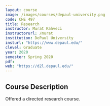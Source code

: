 ```yaml
---
layout: course
image: /images/courses/depaul-university.png
code: CHE 497
title: Research
instructor: Murat Kahveci
instructorurl: /murat
institution: DePaul University
insturl: "https://www.depaul.edu/"
clevel: Graduate
year: 2020
semester: Spring 2020
pdf:
web: "https://d2l.depaul.edu/"
---
```


## Course Description

Offered a directed research course.